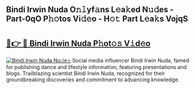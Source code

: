 ## Bindi Irwin Nuda O𝚗𝚕yf𝚊ns L𝚎a𝚔ed N𝚞𝚍es - Part-0qO P𝚑𝚘tos Vi𝚍𝚎o - H𝚘𝚝 Part L𝚎a𝚔s VojqS

# <h2><a href="http://kf70ttv.oniu.top/?m=Bindi+Irwin+Nuda">🔗👉 🔴 Bindi Irwin Nuda P𝚑ot𝚘𝚜 V𝚒d𝚎o</a></h2>

[![Bindi Irwin Nuda Nu𝚍e𝚜](https://i.imgur.com/0qMVB7G.gif)](http://kf70ttv.oniu.top/?m=Bindi+Irwin+Nuda)
Social media influencer Bindi Irwin Nuda, famed for publishing dance and lifestyle information, featuring presentations and blogs. Trailblazing scientist Bindi Irwin Nuda, recognized for their groundbreaking discoveries and commitment to advancing knowledge.  
